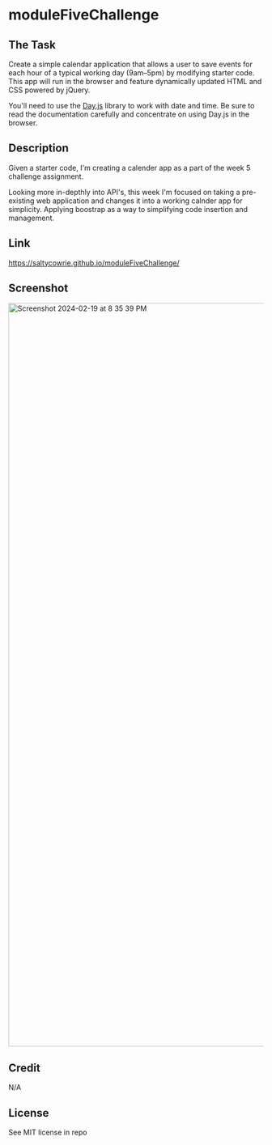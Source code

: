 # moduleFiveChallenge

## The Task

Create a simple calendar application that allows a user to save events for each hour of a typical working day (9am&ndash;5pm) by modifying starter code. This app will run in the browser and feature dynamically updated HTML and CSS powered by jQuery.

You'll need to use the [Day.js](https://day.js.org/en/) library to work with date and time. Be sure to read the documentation carefully and concentrate on using Day.js in the browser.

## Description

Given a starter code, I'm creating a calender app as a part of the week 5 challenge assignment.

Looking more in-depthly into API's, this week I'm focused on taking a pre-existing web application and changes it into a working calnder app for simplicity. Applying boostrap as a way to simplifying code insertion and management.

## Link 

https://saltycowrie.github.io/moduleFiveChallenge/

## Screenshot

<img width="1470" alt="Screenshot 2024-02-19 at 8 35 39 PM" src="https://github.com/SaltyCowrie/moduleOneChallange/assets/150820140/7e7e233d-009a-45b4-b4ff-b69d1ad4a1fb">


## Credit

N/A

## License

See MIT license in repo
